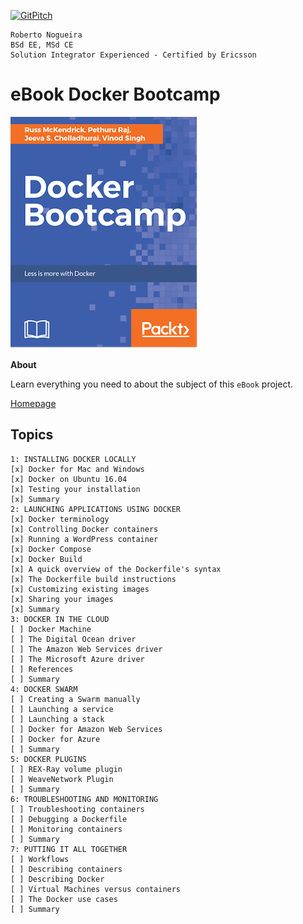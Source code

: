 [![GitPitch](https://gitpitch.com/assets/badge.svg)](https://gitpitch.com/enogrob/ebook-docker-bootcamp/master?grs=github&t=moon)
```
Roberto Nogueira
BSd EE, MSd CE
Solution Integrator Experienced - Certified by Ericsson
```
# eBook Docker Bootcamp

![ebook image](assets/ebook.png)

**About**

Learn everything you need to about the subject of this `eBook` project.

[Homepage](https://www.packtpub.com/virtualization-and-cloud/docker-bootcamp)

## Topics
```
1: INSTALLING DOCKER LOCALLY
[x] Docker for Mac and Windows
[x] Docker on Ubuntu 16.04
[x] Testing your installation
[x] Summary
2: LAUNCHING APPLICATIONS USING DOCKER
[x] Docker terminology
[x] Controlling Docker containers
[x] Running a WordPress container
[x] Docker Compose
[x] Docker Build
[x] A quick overview of the Dockerfile's syntax
[x] The Dockerfile build instructions
[x] Customizing existing images
[x] Sharing your images
[x] Summary
3: DOCKER IN THE CLOUD
[ ] Docker Machine
[ ] The Digital Ocean driver
[ ] The Amazon Web Services driver
[ ] The Microsoft Azure driver
[ ] References
[ ] Summary
4: DOCKER SWARM
[ ] Creating a Swarm manually
[ ] Launching a service
[ ] Launching a stack
[ ] Docker for Amazon Web Services
[ ] Docker for Azure
[ ] Summary
5: DOCKER PLUGINS
[ ] REX-Ray volume plugin
[ ] WeaveNetwork Plugin
[ ] Summary
6: TROUBLESHOOTING AND MONITORING
[ ] Troubleshooting containers
[ ] Debugging a Dockerfile
[ ] Monitoring containers
[ ] Summary
7: PUTTING IT ALL TOGETHER
[ ] Workflows
[ ] Describing containers
[ ] Describing Docker
[ ] Virtual Machines versus containers
[ ] The Docker use cases
[ ] Summary
```
